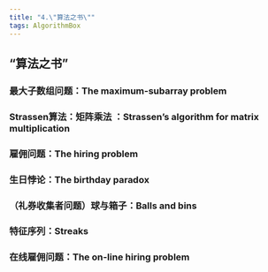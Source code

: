 ```yaml
---
title: "4.\"算法之书\""
tags: AlgorithmBox
---
```


## “算法之书”


### 最大子数组问题：The maximum-subarray problem

### Strassen算法：矩阵乘法 ：Strassen’s algorithm for matrix multiplication


### 雇佣问题：The hiring problem


### 生日悖论：The birthday paradox



### （礼券收集者问题）球与箱子：Balls and bins


### 特征序列：Streaks


### 在线雇佣问题：The on-line hiring problem

